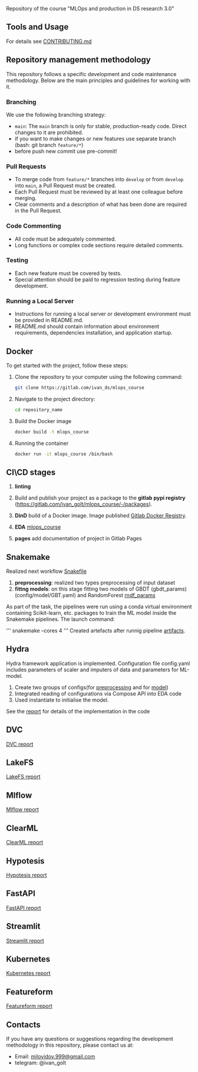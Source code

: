 Repository of the course "MLOps and production in DS research 3.0"

## Tools and Usage

For details see [CONTRIBUTING.md](CONTRIBUTING.md)

## Repository management methodology


This repository follows a specific development and code maintenance methodology. Below are the main principles and guidelines for working with it.

### Branching

We use the following branching strategy:

- `main`: The `main` branch is only for stable, production-ready code. Direct changes to it are prohibited.
- if you want to make changes or new features use separate branch (bash: git branch `feature/*`)
- before push new commit use pre-commit!


### Pull Requests

- To merge code from `feature/*` branches into `develop` or from `develop` into `main`, a Pull Request must be created.
- Each Pull Request must be reviewed by at least one colleague before merging.
- Clear comments and a description of what has been done are required in the Pull Request.

### Code Commenting

- All code must be adequately commented.
- Long functions or complex code sections require detailed comments.

### Testing

- Each new feature must be covered by tests.
- Special attention should be paid to regression testing during feature development.

### Running a Local Server

- Instructions for running a local server or development environment must be provided in README.md.
- README.md should contain information about environment requirements, dependencies installation, and application startup.


## Docker

To get started with the project, follow these steps:

1. Clone the repository to your computer using the following command:
    ```bash
    git clone https://gitlab.com/ivan_ds/mlops_course
    ```
2. Navigate to the project directory:
    ```bash
    cd repository_name
    ```
3.  Build the Docker image
    ```bash
    docker build -t mlops_course
    ```
4. Running the container
    ```bash
    docker run -it mlops_course /bin/bash
    ```

## CI\CD stages

1. **linting** 

2. Build and publish your project as a package to the **gitlab pypi registry** (https://gitlab.com/ivan_golt/mlops_course/-/packages).

3. **DinD** build of a Docker image. Image published [Gitlab Docker Registry](https://gitlab.com/ivan_golt/mlops_course/container_registry).

4. **EDA**  [mlops_course](mlops_course/tree_data.ipynb)

5. **pages** add documentation of project in Gitlab Pages


## Snakemake 

Realized next workflow [Snakefile](Snakefile)

1. **preprocessing**: realized two types  preprocessing of input dataset 
2. **fittng models**: on this stage fitting two models of GBDT (gbdt_params)(config/model/GBT.yaml) and RandomForest [rndf_params](config\model\RNDF.yaml)

As part of the task, the pipelines were run using a conda virtual environment containing Scikit-learn, etc. packages to train the ML model inside the Snakemake pipelines. The launch command:

'''
snakemake –cores 4
'''
Created artefacts after runnig pipeline [artifacts](workflows/models).

## Hydra 

Hydra framework application is implemented. Configuration file config.yaml includes parameters of scaler and imputers of data and parameters for ML-model.

1. Create two groups of configs(for [preprocessing](config/preprocessing) and for [model](config/model))
2. Integrated reading of configurations via Compose API into EDA code
3. Used instantiate to initialise the model.

See the [report](docs/Snakemake_Hydra_pipelines.qmd) for details of the implementation in the code

## DVC

[DVC report](https://mlops-course-ivan-golt-60125f3fc50abd52b043bcde8b034b2d56e0c402.gitlab.io/mlops_course/dvc_report.html)

## LakeFS

[LakeFS report](docs/lakefs.md)

## Mlflow

[Mlflow report](https://mlops-course-ivan-golt-60125f3fc50abd52b043bcde8b034b2d56e0c402.gitlab.io/docs/mlflow.html)

## ClearML

[ClearML report](docs/clearml_report.md)

## Hypotesis

[Hypotesis report](mlops_course/hypotesis.ipynb)

## FastAPI 

[FastAPI report](docs/fastapi.md)

## Streamlit
[Streamlit report](docs/streamlit.md)

##  Kubernetes
[Kubernetes report](docs/kubernetes.md)

## Featureform
[Featureform report](docs/featureform.md)

## Contacts

If you have any questions or suggestions regarding the development methodology in this repository, please contact us at:
- Email: milovidov.999@gmail.com
- telegram: @ivan_golt

